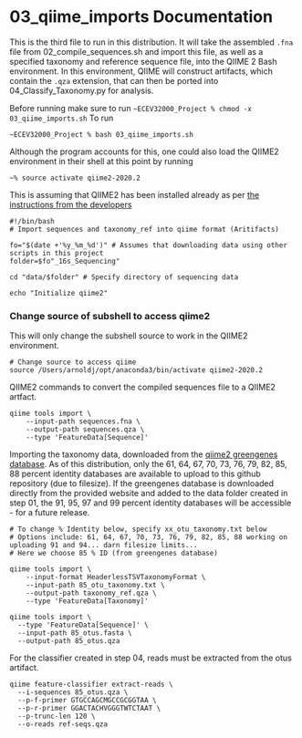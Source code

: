 # 03_qiime_imports Documentation
This is the third file to run in this distribution. It will take the assembled `.fna` file from 02_compile_sequences.sh and import this file, as well as a specified taxonomy and reference sequence file, into the QIIME 2 Bash environment. In this environment, QIIME will construct artifacts, which contain the `.qza` extension, that can then be ported into 04_Classify_Taxonomy.py for analysis.


Before running make sure to run `~ECEV32000_Project % chmod -x 03_qiime_imports.sh`
To run
```
~ECEV32000_Project % bash 03_qiime_imports.sh
```

Although the program accounts for this, one could also load the QIIME2 environment in their shell at this point by running
```
~% source activate qiime2-2020.2
```
This is assuming that QIIME2 has been installed already as per [the instructions from the developers](https://docs.qiime2.org/2020.2/install/native/)

```
#!/bin/bash
# Import sequences and taxonomy_ref into qiime format (Aritifacts)

fo="$(date +'%y_%m_%d')" # Assumes that downloading data using other scripts in this project
folder=$fo"_16s_Sequencing"

cd "data/$folder" # Specify directory of sequencing data

echo "Initialize qiime2"
```
### Change source of subshell to access qiime2
This will only change the subshell source to work in the QIIME2 environment.
```
# Change source to access qiime
source /Users/arnoldj/opt/anaconda3/bin/activate qiime2-2020.2
```
QIIME2 commands to convert the compiled sequences file to a QIIME2 artfact.
```
qiime tools import \
	--input-path sequences.fna \
	--output-path sequences.qza \
	--type 'FeatureData[Sequence]'
```
Importing the taxonomy data, downloaded from the [qiime2 greengenes database](http://qiime.org/home_static/dataFiles.html). As of this distribution, only the 61, 64, 67, 70, 73, 76, 79, 82, 85, 88 percent identity databases are available to upload to this github repository (due to filesize). If the greengenes database is downloaded directly from the provided website and added to the data folder created in step 01, the 91, 95, 97 and 99 percent identity databases will be accessible - for a future release.
```
# To change % Identity below, specify xx_otu_taxonomy.txt below
# Options include: 61, 64, 67, 70, 73, 76, 79, 82, 85, 88 working on uploading 91 and 94... darn filesize limits...
# Here we choose 85 % ID (from greengenes database)

qiime tools import \
	--input-format HeaderlessTSVTaxonomyFormat \
	--input-path 85_otu_taxonomy.txt \
	--output-path taxonomy_ref.qza \
	--type 'FeatureData[Taxonomy]'

qiime tools import \
  --type 'FeatureData[Sequence]' \
  --input-path 85_otus.fasta \
  --output-path 85_otus.qza
```
For the classifier created in step 04, reads must be extracted from the otus artifact.
```
qiime feature-classifier extract-reads \
  --i-sequences 85_otus.qza \
  --p-f-primer GTGCCAGCMGCCGCGGTAA \
  --p-r-primer GGACTACHVGGGTWTCTAAT \
  --p-trunc-len 120 \
  --o-reads ref-seqs.qza
```
